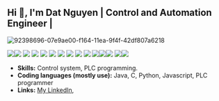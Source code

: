

## Hi 👋, I'm Dat Nguyen | Control and Automation Engineer |

![92398696-07e9ae00-f164-11ea-9f4f-42df807a6218](https://user-images.githubusercontent.com/18329471/143008836-160bb1b4-2289-4476-9777-2d9c75275916.gif)

<div style="clear:both; width: 100%;"> 
<img src="https://img.shields.io/badge/-Java-orange?logo=openjdk&style=flat"><img src="https://img.shields.io/badge/-C-orange?logo=c&style=flat"> <img src="https://img.shields.io/badge/C++-00599C.svg?logo=c%2B%2B&style=flat"> <img src="https://img.shields.io/badge/Python-f9d64e.svg?logo=python&style=flat"> <img src="https://img.shields.io/badge/-structured%20text-yellowgreen?style=flat">  <img src="https://img.shields.io/badge/-ladder-blue?style=flat"> <img src="https://img.shields.io/badge/-control%20system-red?style=flat"> <img src="https://img.shields.io/badge/-autocad%20electrical-purple"> <img src="https://img.shields.io/badge/-eplan%20electrical-red"> <img src="https://img.shields.io/badge/-arduino-blue"> <img src="https://img.shields.io/badge/-PIC%20microcontroller-red"><img src="https://img.shields.io/badge/-Beagle%20Bone%20Black-black"><img src="https://img.shields.io/badge/-Tia%20Portal%20Siemens-blue"> <img src="https://img.shields.io/badge/-embedded%20linux-orange"><img src="https://komarev.com/ghpvc/?username=davisnguyen111195"> 
 </div>
 

- **Skills:** Control system, PLC programming.
- **Coding languages (mostly use):** Java, C, Python, Javascript, PLC programmer
- **Links:** [My LinkedIn](https://www.linkedin.com/in/realdatnguyen/),

